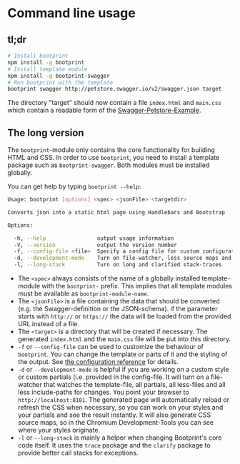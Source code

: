 # Command line usage

## tl;dr

```bash
# Install bootprint
npm install -g bootprint
# Install template module
npm install -g bootprint-swagger
# Run bootprint with the template
bootprint swagger http://petstore.swagger.io/v2/swagger.json target
```

The directory "target" should now contain a file `index.html` and `main.css` which contain a readable
form of the [Swagger-Petstore-Example](http://petstore.swagger.io/).

## The long version

The `bootprint`-module only contains the core functionality for building HTML and CSS.
In order to use `bootprint`, you need to install a template package such as `bootprint-swagger`.
Both modules must be installed globally.

You can get help by typing `bootprint --help`:

```bash
Usage: bootprint [options] <spec> <jsonFile> <targetdir>

Converts json into a static html page using Handlebars and Bootstrap

Options:

  -h, --help                output usage information
  -V, --version             output the version number
  -f, --config-file <file>  Specify a config file for custom configurations
  -d, --development-mode    Turn on file-watcher, less source maps and http-server with live-reload
  -l, --long-stack          Turn on long and clarified stack-traces
```

* The `<spec>` always consists of the name of a globally installed template-module with the `bootprint-` prefix.
This implies that all template modules must be available as `bootprint-module-name`.
* The `<jsonFile>` is a file containing the data that should be converted (e.g. the Swagger-definition or the JSON-schema).
  if the parameter starts with `http://` or `https://` the data will be loaded from the provided URL instead of a file.
* The `<target>` is a directory that will be created if necessary. The generated `index.html` and the `main.css` file will be put
 into this directory.
* `-f` or `--config-file` can be used to customize the behaviour of `bootprint`. You can change the template or parts of it
  and the styling of the output. See [the configuration reference](config.md) for details.
* `-d` or `--development-mode` is helpful if you are working on a custom style or custom partials (i.e. provided in
  the config-file. It will turn on a file-watcher that watches the template-file, all partials,
  all less-files and all less include-paths for changes. You point your browser to `http://localhost:8181`.
  The generated page will automatically reload or refresh the CSS when necessary, so you can work on your styles and
  your partials and see the result instantly. It will also generate CSS source maps, so in the Chromium Development-Tools
  you can see where your styles originate.
* `-l` or `--long-stack` is mainly a helper when changing Bootprint's core code itself. It uses the `trace` package and
  the `clarify` package to provide better call stacks for exceptions.

